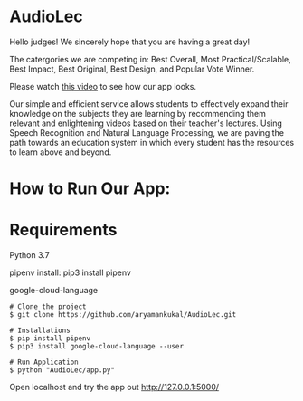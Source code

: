 # AudioLec

Hello judges! We sincerely hope that you are having a great day! 

The catergories we are competing in: Best Overall, Most Practical/Scalable, Best Impact, Best Original, Best Design, and Popular Vote Winner.

Please watch [this video](https://youtu.be/vqJR_MNoJP0) to see how our app looks.

Our simple and efficient service allows students to effectively expand their knowledge on the subjects they are learning by recommending them relevant and enlightening videos based on their teacher's lectures. Using Speech Recognition and Natural Language Processing, we are paving the path towards an education system in which every student has the resources to learn above and beyond.

# How to Run Our App:

# Requirements

Python 3.7

pipenv install: pip3 install pipenv

google-cloud-language

```
# Clone the project
$ git clone https://github.com/aryamankukal/AudioLec.git

# Installations
$ pip install pipenv
$ pip3 install google-cloud-language --user

# Run Application
$ python "AudioLec/app.py"

```
Open localhost and try the app out http://127.0.0.1:5000/
